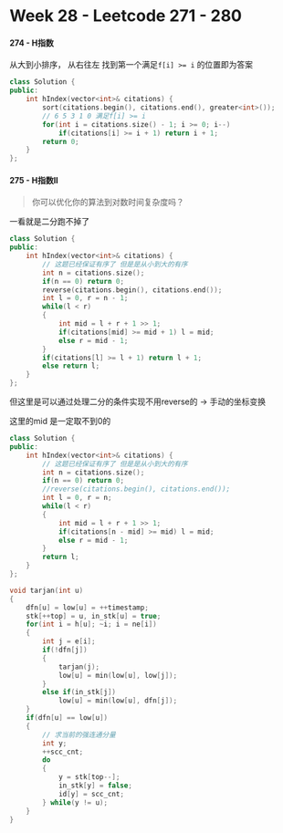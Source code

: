 <!--
 * @Description: 
 * @Versions: 
 * @Author: Vernon Cui
 * @Github: https://github.com/vernon97
 * @Date: 2021-01-18 21:14:09
 * @LastEditors: Vernon Cui
 * @LastEditTime: 2021-01-19 16:47:43
 * @FilePath: /.leetcode/Users/vernon/Leetcode-notes/week28.md
-->
# Week 28 - Leetcode 271 - 280

#### 274 - H指数

从大到小排序， 从右往左 找到第一个满足`f[i] >= i` 的位置即为答案

```cpp
class Solution {
public:
    int hIndex(vector<int>& citations) {
        sort(citations.begin(), citations.end(), greater<int>());
        // 6 5 3 1 0 满足f[i] >= i 
        for(int i = citations.size() - 1; i >= 0; i--)
            if(citations[i] >= i + 1) return i + 1;
        return 0;
    }
};
```

#### 275 - H指数II

> 你可以优化你的算法到对数时间复杂度吗？

一看就是二分跑不掉了

```cpp
class Solution {
public:
    int hIndex(vector<int>& citations) {
        // 这题已经保证有序了 但是是从小到大的有序
        int n = citations.size();
        if(n == 0) return 0;
        reverse(citations.begin(), citations.end());
        int l = 0, r = n - 1;
        while(l < r)
        {
            int mid = l + r + 1 >> 1;
            if(citations[mid] >= mid + 1) l = mid;
            else r = mid - 1;
        }
        if(citations[l] >= l + 1) return l + 1;
        else return l;
    }
};
```

但这里是可以通过处理二分的条件实现不用reverse的 -> 手动的坐标变换

这里的mid 是一定取不到0的

```cpp
class Solution {
public:
    int hIndex(vector<int>& citations) {
        // 这题已经保证有序了 但是是从小到大的有序
        int n = citations.size();
        if(n == 0) return 0;
        //reverse(citations.begin(), citations.end());
        int l = 0, r = n;
        while(l < r)
        {
            int mid = l + r + 1 >> 1;
            if(citations[n - mid] >= mid) l = mid;
            else r = mid - 1;
        }
        return l;
    }
};
```


```cpp
void tarjan(int u)
{
    dfn[u] = low[u] = ++timestamp;
    stk[++top] = u, in_stk[u] = true;
    for(int i = h[u]; ~i; i = ne[i])
    {
        int j = e[i];
        if(!dfn[j])
        {
            tarjan(j);
            low[u] = min(low[u], low[j]);
        }
        else if(in_stk[j]) 
            low[u] = min(low[u], dfn[j]);
    }
    if(dfn[u] == low[u])
    {
        // 求当前的强连通分量
        int y;
        ++scc_cnt;
        do
        {
            y = stk[top--];
            in_stk[y] = false;
            id[y] = scc_cnt;
        } while(y != u);
    }
}
```